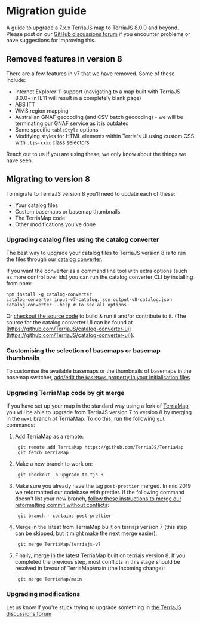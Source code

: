 # Migration guide

A guide to upgrade a 7.x.x TerriaJS map to TerriaJS 8.0.0 and beyond. Please post on our [GitHub discussions forum](https://github.com/TerriaJS/terriajs/discussions) if you encounter problems or have suggestions for improving this.

## Removed features in version 8

There are a few features in v7 that we have removed. Some of these include:

* Internet Explorer 11 support (navigating to a map built with TerriaJS 8.0.0+ in IE11 will result in a completely blank page)
* ABS ITT
* WMS region mapping
* Australian GNAF geocoding (and CSV batch geocoding) - we will be terminating our GNAF service as it is outdated
* Some specific `tableStyle` options
* Modifying styles for HTML elements within Terria's UI using custom CSS with `.tjs-xxxx` class selectors

Reach out to us if you are using these, we only know about the things we have seen.

## Migrating to version 8

To migrate to TerriaJS version 8 you'll need to update each of these:

* Your catalog files
* Custom basemaps or basemap thumbnails
* The TerriaMap code
* Other modifications you've done

### Upgrading catalog files using the catalog converter

The best way to upgrade your catalog files to TerriaJS version 8 is to run the files through our [catalog converter](https://catalog-converter.terria.io/).

If you want the converter as a command line tool with extra options (such as more control over ids) you can run the catalog converter CLI by installing from npm:

```
npm install -g catalog-converter
catalog-converter input-v7-catalog.json output-v8-catalog.json
catalog-converter --help # To see all options
```

Or [checkout the source code](https://github.com/TerriaJS/catalog-converter) to build & run it and/or contribute to it. (The source for the catalog converter UI can be found at [https://github.com/TerriaJS/catalog-converter-ui](https://github.com/TerriaJS/catalog-converter-ui)).

### Customising the selection of basemaps or basemap thumbnails

To customise the available basemaps or the thumbnails of basemaps in the basemap switcher, [add/edit the `baseMaps` property in your initialisation files](../customizing/initialization-files.md#base-maps)

### Upgrading TerriaMap code by git merge

If you have set up your map in the standard way using a fork of [TerriaMap](https://github.com/TerriaJS/TerriaMap) you will be able to upgrade from TerriaJS version 7 to version 8 by merging in the `next` branch of TerriaMap. To do this, run the following `git` commands:

1. Add TerriaMap as a remote:

        git remote add TerriaMap https://github.com/TerriaJS/TerriaMap
        git fetch TerriaMap

2. Make a new branch to work on:

        git checkout -b upgrade-to-tjs-8

3. Make sure you already have the tag `post-prettier` merged. In mid 2019 we reformatted our codebase with prettier. If the following command doesn't list your new branch, [follow these instructions to merge our reformatting commit without conflicts](https://docs-v7.terria.io/guide/getting-started/#prettier):

        git branch --contains post-prettier

4. Merge in the latest from TerriaMap built on terriajs version 7 (this step can be skipped, but it might make the next merge easier):

        git merge TerriaMap/terriajs-v7

5. Finally, merge in the latest TerriaMap built on terriajs version 8. If you completed the previous step, most conflicts in this stage should be resolved in favour of TerriaMap/main (the Incoming change):

        git merge TerriaMap/main

### Upgrading modifications

Let us know if you're stuck trying to upgrade something in [the TerriaJS discussions forum](https://github.com/TerriaJS/terriajs/discussions)

